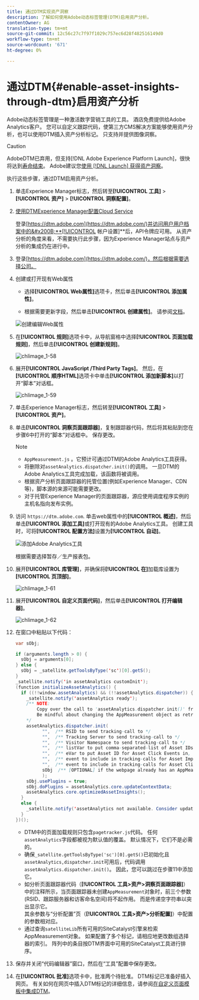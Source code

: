 ```yaml
---
title: 通过DTM实现资产洞察
description: 了解如何使用Adobe动态标签管理(DTM)启用资产分析。
contentOwner: AG
translation-type: tm+mt
source-git-commit: 12c56c27c7f97f1029c757ec6d28f482516149d0
workflow-type: tm+mt
source-wordcount: '671'
ht-degree: 0%

---
```



# 通过DTM{#enable-asset-insights-through-dtm}启用资产分析

Adobe动态标签管理是一种激活数字营销工具的工具。 酒店免费提供给Adobe Analytics客户。 您可以自定义跟踪代码，使第三方CMS解决方案能够使用资产分析，也可以使用DTM插入资产分析标记。 只支持并提供图像洞察。

>[!CAUTION]
>
>AdobeDTM已弃用，但支持[!DNL Adobe Experience Platform Launch]，很快将达到[寿命结束](https://medium.com/launch-by-adobe/dtm-plans-for-a-sunset-3c6aab003a6f)。 Adobe建议您[使用 [!DNL Launch] 获得资产洞察](https://experienceleague.adobe.com/docs/experience-manager-learn/assets/advanced/asset-insights-launch-tutorial.html)。

执行这些步骤，通过DTM启用资产分析。

1. 单击Experience Manager标志，然后转至&#x200B;**[!UICONTROL 工具]** > **[!UICONTROL 资产]** > **[!UICONTROL 洞察配置]**。
1. [使用DTMExperience Manager配置Cloud Service](/help/sites-administering/dtm.md)

   登录[https://dtm.adobe.com](https://dtm.adobe.com/)并访问用户用户档案中的&#x200B;**[!UICONTROL 帐户设置]**&#x200B;后，API令牌应可用。 从资产分析的角度来看，不需要执行此步骤，因为Experience Manager站点与资产分析的集成仍在进行中。

1. 登录[https://dtm.adobe.com](https://dtm.adobe.com/)，然后根据需要选择公司。
1. 创建或打开现有Web属性

   * 选择&#x200B;**[!UICONTROL Web属性]**&#x200B;选项卡，然后单击&#x200B;**[!UICONTROL 添加属性]**。

   * 根据需要更新字段，然后单击&#x200B;**[!UICONTROL 创建属性]**。 请参阅[文档](https://experienceleague.adobe.com/docs/experience-manager-learn/getting-started-wknd-tutorial-develop/overview.html)。

   ![创建编辑Web属性](assets/Create-edit-web-property.png)

1. 在&#x200B;**[!UICONTROL 规则]**&#x200B;选项卡中，从导航窗格中选择&#x200B;**[!UICONTROL 页面加载规则]**，然后单击&#x200B;**[!UICONTROL 创建新规则]**。

   ![chlimage_1-58](assets/chlimage_1-194.png)

1. 展开&#x200B;**[!UICONTROL JavaScript /Third Party Tags]**。 然后，在&#x200B;**[!UICONTROL 顺序HTML]**&#x200B;选项卡中单击&#x200B;**[!UICONTROL 添加新脚本]**&#x200B;以打开“脚本”对话框。

   ![chlimage_1-59](assets/chlimage_1-195.png)

1. 单击Experience Manager标志，然后转至&#x200B;**[!UICONTROL 工具]** > **[!UICONTROL 资产]**。
1. 单击&#x200B;**[!UICONTROL 洞察页面跟踪器]**，复制跟踪器代码，然后将其粘贴到您在步骤6中打开的“脚本”对话框中。 保存更改。

   >[!NOTE]
   >
   >* `AppMeasurement.js` 。它预计可通过DTM的Adobe Analytics工具获得。
   >* 将删除对`assetAnalytics.dispatcher.init()`的调用。 一旦DTM的Adobe Analytics工具完成加载，该函数将被调用。
   >* 根据资产分析页面跟踪器的托管位置(例如Experience Manager、CDN等)，脚本源的来源可能需要更改。
   >* 对于托管Experience Manager的页面跟踪器，源应使用调度程序实例的主机名指向发布实例。


1. 访问 `https://dtm.adobe.com`. 单击web属性中的&#x200B;**[!UICONTROL 概述]**，然后单击&#x200B;**[!UICONTROL 添加工具]**&#x200B;或打开现有的Adobe Analytics工具。 创建工具时，可将&#x200B;**[!UICONTROL 配置方法]**&#x200B;设置为&#x200B;**[!UICONTROL 自动]**。

   ![添加Adobe Analytics工具](assets/Add-Adobe-Analytics-Tool.png)

   根据需要选择暂存／生产报表包。

1. 展开&#x200B;**[!UICONTROL 库管理]**，并确保将&#x200B;**[!UICONTROL 在]**&#x200B;加载库设置为&#x200B;**[!UICONTROL 页顶部]**。

   ![chlimage_1-61](assets/chlimage_1-197.png)

1. 展开&#x200B;**[!UICONTROL 自定义页面代码]**，然后单击&#x200B;**[!UICONTROL 打开编辑器]**。

   ![chlimage_1-62](assets/chlimage_1-198.png)

1. 在窗口中粘贴以下代码：

   ```Java
   var sObj;
   
   if (arguments.length > 0) {
     sObj = arguments[0];
   } else {
     sObj = _satellite.getToolsByType('sc')[0].getS();
   }
   _satellite.notify('in assetAnalytics customInit');
   (function initializeAssetAnalytics() {
     if ((!!window.assetAnalytics) && (!!assetAnalytics.dispatcher)) {
       _satellite.notify('assetAnalytics ready');
       /** NOTE:
           Copy over the call to 'assetAnalytics.dispatcher.init()' from Assets Pagetracker
           Be mindful about changing the AppMeasurement object as retrieved above.
       */
       assetAnalytics.dispatcher.init(
             "",  /** RSID to send tracking-call to */
             "",  /** Tracking Server to send tracking-call to */
             "",  /** Visitor Namespace to send tracking-call to */
             "",  /** listVar to put comma-separated-list of Asset IDs for Asset Impression Events in tracking-call, e.g. 'listVar1' */
             "",  /** eVar to put Asset ID for Asset Click Events in, e.g. 'eVar3' */
             "",  /** event to include in tracking-calls for Asset Impression Events, e.g. 'event8' */
             "",  /** event to include in tracking-calls for Asset Click Events, e.g. 'event7' */
             sObj  /** [OPTIONAL] if the webpage already has an AppMeasurement object, include the object here. If unspecified, Pagetracker Core shall create its own AppMeasurement object */
             );
       sObj.usePlugins = true;
       sObj.doPlugins = assetAnalytics.core.updateContextData;
       assetAnalytics.core.optimizedAssetInsights();
     }
     else {
       _satellite.notify('assetAnalytics not available. Consider updating the Custom Page Code', 4);
     }
   })();
   ```

   * DTM中的页面加载规则只包含`pagetracker.js`代码。 任何`assetAnalytics`字段都被视为默认值的覆盖。 默认情况下，它们不是必需的。
   * 确保`_satellite.getToolsByType('sc')[0].getS()`已初始化且`assetAnalytics,dispatcher.init`可用后，代码调用`assetAnalytics.dispatcher.init()`。 因此，您可以跳过在步骤11中添加它。
   * 如分析页面跟踪器代码（**[!UICONTROL 工具>资产>洞察页面跟踪器]**）中的注释所示，当页面跟踪器未创建`AppMeasurement`对象时，前三个参数(RSID、跟踪服务器和访客命名空间)将不起作用。 而是传递空字符串以突出显示它。\
      其余参数与“分析配置”页（**[!UICONTROL 工具>资产>分析配置]**）中配置的参数相对应。
   * 通过查询`satelliteLib`所有可用的SiteCatalyst引擎来检索AppMeasurement对象。 如果配置了多个标记，请相应地更改数组选择器的索引。 阵列中的条目按DTM界面中可用的SiteCatalyst工具进行排序。

1. 保存并关闭“代码编辑器”窗口，然后在“工具”配置中保存更改。
1. 在&#x200B;**[!UICONTROL 批准]**&#x200B;选项卡中，批准两个待批准。 DTM标记已准备好插入网页。 有关如何在网页中插入DTM标记的详细信息，请参阅[在自定义页面模板中集成DTM](https://blogs.adobe.com/experiencedelivers/experience-management/integrating-dtm-custom-aem6-page-template/)。
